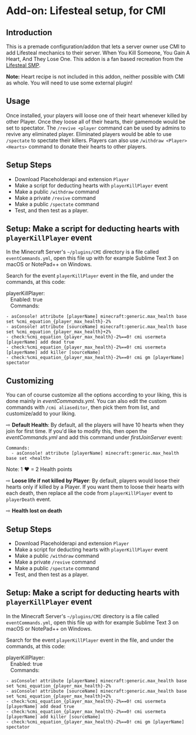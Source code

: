 # Add-on: Lifesteal setup, for CMI
 
## Introduction

This is a premade configuration/addon that lets a server owner use CMI to add Lifesteal mechanics to their server. When You Kill Someone, You Gain A Heart, And They Lose One. This addon 
is a fan based recreation from the [Lifesteal SMP](https://www.youtube.com/watch?v=M1hSXtHSAmU).

**Note:** Heart recipe is not included in this addon, neither possible with CMI as whole. You will need to use some external plugin!

## Usage

Once installed, your players will loose one of their heart whenever killed by other Player. Once they loose all of their hearts, their gamemode would be set to spectator. 
The `/revive <player` command can be used by admins to revive any eliminated player. Eliminated players would be able to use `/spectate` to spectate their killers.
Players can also use `/withdraw <Player> <Hearts>` command to donate their hearts to other players.

## Setup Steps

- Download Placeholderapi and extension `Player`
- Make a script for deducting hearts with `playerKillPlayer` event
- Make a public `/withdraw` command
- Make a private `/revive` command
- Make a public `/spectate` command
- Test, and then test as a player.

## Setup: Make a script for deducting hearts with `playerKillPlayer` event

In the Minecraft Server's `~/plugins/CMI` directory is a file called `eventCommands.yml`, open this file up with for example Sublime Text 3 on macOS or NotePad++ on Windows.

Search for the event `playerKillPlayer` event in the file, and under the commands, at this code:

playerKillPlayer:\
&nbsp;&nbsp; Enabled: true\
&nbsp;&nbsp; Commands:
  ```
  - asConsole! attribute [playerName] minecraft:generic.max_health base set %cmi_equation_{player_max_health}-2%
  - asConsole! attribute [sourceName] minecraft:generic.max_health base set %cmi_equation_{player_max_health}+2%
  - check:%cmi_equation_{player_max_health}-2%==0! cmi usermeta [playerName] add dead true
  - check:%cmi_equation_{player_max_health}-2%==0! cmi usermeta [playerName] add killer [sourceName]
  - check:%cmi_equation_{player_max_health}-2%==0! cmi gm [playerName] spectator
  ```
## Customizing

You can of course customize all the options according to your liking, this is done mainly in *eventCommands.yml*. You can also edit the custom commands with `/cmi aliaseditor`, then pick
them from list, and customize/add to your liking.

⇨ **Default Health**: 
By default, all the players will have 10 hearts when they join for first time. If you'd like to modify this, then open the *eventCommands.yml* and add this command under _firstJoinServer_ 
event:
```
Commands:
  - asConsole! attribute [playerName] minecraft:generic.max_health base set <health>
```
Note: 1 ❤ = 2 Health points


⇨ **Loose life if not killed by Player**: By default, players would loose their hearts only if killed by a Player. If you want them to loose their hearts with each death, then replace all
the code from `playerKillPlayer` event to `playerDeath` event. 

⇨ **Health lost on death**

## Setup Steps

- Download Placeholderapi and extension `Player`
- Make a script for deducting hearts with `playerKillPlayer` event
- Make a public `/withdraw` command
- Make a private `/revive` command
- Make a public `/spectate` command
- Test, and then test as a player.

## Setup: Make a script for deducting hearts with `playerKillPlayer` event

In the Minecraft Server's `~/plugins/CMI` directory is a file called `eventCommands.yml`, open this file up with for example Sublime Text 3 on macOS or NotePad++ on Windows.

Search for the event `playerKillPlayer` event in the file, and under the commands, at this code:

playerKillPlayer:\
&nbsp;&nbsp; Enabled: true\
&nbsp;&nbsp; Commands:
  ```
  - asConsole! attribute [playerName] minecraft:generic.max_health base set %cmi_equation_{player_max_health}-2%
  - asConsole! attribute [sourceName] minecraft:generic.max_health base set %cmi_equation_{player_max_health}+2%
  - check:%cmi_equation_{player_max_health}-2%==0! cmi usermeta [playerName] add dead true
  - check:%cmi_equation_{player_max_health}-2%==0! cmi usermeta [playerName] add killer [sourceName]
  - check:%cmi_equation_{player_max_health}-2%==0! cmi gm [playerName] spectator
  ```
  

